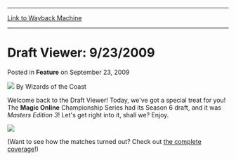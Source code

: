 
---
[Link to Wayback Machine](https://web.archive.org/web/20220124071904/https://magic.wizards.com/en/articles/archive/feature/draft-viewer-9232009-2009-09-23)

[_metadata_:wayback_url]:- "https://magic.wizards.com/en/articles/archive/feature/draft-viewer-9232009-2009-09-23"
[_metadata_:wayback_raw_url]:- "https://web.archive.org/web/20220124071904id_/https://magic.wizards.com/en/articles/archive/feature/draft-viewer-9232009-2009-09-23"
[_metadata_:wayback_capture_timestamp]:- "2022-01-24 07:19:04+00:00"
[_metadata_:publish_date]:- "2009-09-23"
[_metadata_:description]:- "Welcome back to the Draft Viewer! Today, we've got a special treat for you! The Magic Online Championship Series had its Season 6 draft, and it was Masters Edition 3! Let's get right into it, shall we? Enjoy. (Want to see how the matches turned out? Check out the complete coverage!)"
[_metadata_:generator]:- "Drupal 7 (http://drupal.org)"
---


Draft Viewer: 9/23/2009
=======================



 Posted in **Feature**
 on September 23, 2009 






![](https://media.magic.wizards.com/styles/auth_small/public/images/person/wizards_author.jpg)
By Wizards of the Coast











Welcome back to the Draft Viewer! Today, we've got a special treat for you! The **Magic Online** Championship Series had its Season 6 draft, and it was *Masters Edition 3*! Let's get right into it, shall we? Enjoy.


[![](https://media.magic.wizards.com/image_legacy_migration/mtg/images/daily/activity/act283_ss.jpg)](http://gatherer.wizards.com/magic/draftools/draftviewer.asp?draftid=mocs2009s6)


(Want to see how the matches turned out? Check out [the complete coverage](http://archive.wizards.com/Magic/Magazine/Article.aspx?x=mtg/eventcoverage/mocs2009s6)!)








